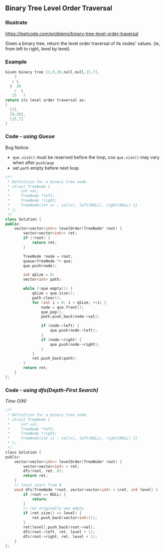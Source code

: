 ## Binary Tree Level Order Traversal
### Illustrate
<https://leetcode.com/problems/binary-tree-level-order-traversal>

Given a binary tree, return the level order traversal of its nodes' values. (ie, from left to right, level by level).

### Example
```c
Given binary tree [3,9,20,null,null,15,7],
    3
   / \
  9  20
    /  \
   15   7
return its level order traversal as:
[
  [3],
  [9,20],
  [15,7]
]
```

### Code - _using Queue_

Bug Notice:

- `que.size()` must be reserved before the loop, cos `que.size()` may vary when after `push/pop`
- set `path` empty before next loop

```c++
/**
 * Definition for a binary tree node.
 * struct TreeNode {
 *     int val;
 *     TreeNode *left;
 *     TreeNode *right;
 *     TreeNode(int x) : val(x), left(NULL), right(NULL) {}
 * };
 */
class Solution {
public:
    vector<vector<int>> levelOrder(TreeNode* root) {
        vector<vector<int>> ret;
        if (!root) {
            return ret;
        }

        TreeNode *node = root;
        queue<TreeNode *> que;
        que.push(node);

        int qSize = 0;
        vector<int> path;

        while (!que.empty()) {
            qSize = que.size();
            path.clear();
            for (int i = 0; i < qSize; ++i) {
                node = que.front();
                que.pop();
                path.push_back(node->val);

                if (node->left) {
                    que.push(node->left);
                }
                if (node->right) {
                    que.push(node->right);
                }
            }
            ret.push_back(path);
        }
        return ret;
    }
};
```

### Code - _using dfs(Depth-First Search)_

_Time O(N)_

```c
/**
 * Definition for a binary tree node.
 * struct TreeNode {
 *     int val;
 *     TreeNode *left;
 *     TreeNode *right;
 *     TreeNode(int x) : val(x), left(NULL), right(NULL) {}
 * };
 */
class Solution {
public:
    vector<vector<int>> levelOrder(TreeNode* root) {
        vector<vector<int> > ret;
        dfs(root, ret, 0);
        return ret;
    }
    // level start from 0
    void dfs(TreeNode *root, vector<vector<int> > &ret, int level) {
        if (root == NULL) {
            return;
        }
        // ret originally was empty
        if (ret.size() <= level) {
            ret.push_back(vector<int>());
        }
        ret[level].push_back(root->val);
        dfs(root->left, ret, level + 1);
        dfs(root->right, ret, level + 1);
    }
};
```

